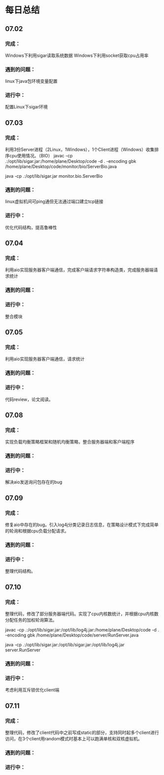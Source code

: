 # 每日总结

## 07.02

### 完成：
Windows下利用sigar读取系统数据
Windows下利用socket获取cpu占用率

### 遇到的问题：
linux下java包环境变量配置

### 进行中：
配置Linux下sigar环境


## 07.03

### 完成：
利用3份Server进程（2Linux，1Windows），1个Client进程（Windows）收集排序cpu使用情况。（BIO）
javac -cp .:/opt/lib/sigar.jar:/home/plane/Desktop/code -d . -encoding gbk /home/plane/Desktop/code/monitor/bio/ServerBio.java

java -cp .:/opt/lib/sigar.jar monitor.bio.ServerBio


### 遇到的问题：
linux虚拟机间可ping通但无法通过端口建立tcp链接

### 进行中：
优化代码结构，提高鲁棒性


## 07.04

### 完成：
利用aio实现服务器客户端通信，完成客户端请求字符串构造类，完成服务器端请求统计


### 遇到的问题：


### 进行中：
整合模块


## 07.05

### 完成：
利用aio实现服务器客户端通信，请求统计


### 遇到的问题：


### 进行中：
代码review，论文阅读。


## 07.08

### 完成：
实现负载均衡策略框架和随机均衡策略，整合服务器端和客户端程序


### 遇到的问题：


### 进行中：
解决aio发送询问包存在的bug


## 07.09

### 完成：
修复aio中存在的bug。引入log4j分类记录日志信息，在策略设计模式下完成简单的轮询和根据cpu负载分配请求。


### 遇到的问题：


### 进行中：
整理代码结构。


## 07.10

### 完成：
整理代码，修改了部分服务器端代码。实现了cpu内核数统计，并根据cpu内核数分配任务的加权轮询算法。

javac -cp .:/opt/lib/sigar.jar:/opt/lib/log4j.jar:/home/plane/Desktop/code -d . -encoding gbk /home/plane/Desktop/code/server/RunServer.java

java -cp .:/opt/lib/sigar.jar:/opt/lib/sigar.jar:/opt/lib/log4j.jar server.RunServer


### 遇到的问题：


### 进行中：
考虑利用互斥锁优化client端


## 07.11

### 完成：
整理代码，修改了client代码中之前写成static的部分，支持同时起多个client进行访问，在3个client用random模式时基本上可以跑满单核和双核虚拟机。


### 遇到的问题：


### 进行中：

